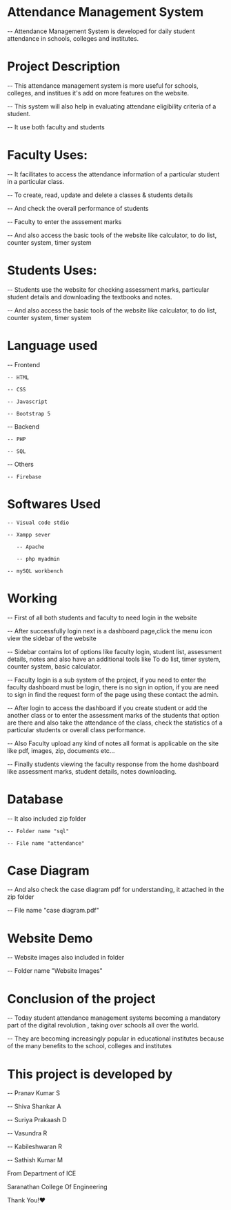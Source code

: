 # Attendance Management System 

-- Attendance Management System is developed for daily student attendance in schools, colleges and institutes. 


# Project Description

-- This attendance management system is more useful for schools, colleges, and institues it's add on more features on the website.

-- This system will also help in evaluating attendane eligibility criteria of a student.

-- It use both faculty and students

 # Faculty Uses:

  -- It facilitates to access the attendance information of a particular student in a particular class.
  
  -- To create, read, update and delete a classes & students details

  -- And check the overall performance of students

  -- Faculty to enter the asssement marks 

  -- And also access the basic tools of the website like calculator, to do list, counter system, timer system
                
 # Students Uses:

   -- Students use the website for checking assessment marks, particular student details and downloading the textbooks and notes.

   -- And also access the basic tools of the website like calculator, to do list, counter system, timer system


# Language used

-- Frontend

    -- HTML

    -- CSS

    -- Javascript

    -- Bootstrap 5
      
-- Backend

    -- PHP

    -- SQL

-- Others

    -- Firebase
 
 
# Softwares Used

    -- Visual code stdio
              
    -- Xampp sever

       -- Apache

       -- php myadmin
              
    -- mySQL workbench


# Working

-- First of all both students and faculty to need login in the website

-- After successfully login next is a dashboard page,click the menu icon view the sidebar of the website

-- Sidebar contains lot of options like faculty login, student list, assessment details, notes and also have an additional  tools like To do list, timer system, counter system,
basic calculator.

-- Faculty login is a sub system of the project, if you need to enter the faculty dashboard must be login, there is no sign
in option, if you are need to sign in
find the request form of the page using these contact the admin.
           
-- After login to access the dashboard if you create student or add the another class or to enter the assessment marks of the students that option are there and also   take the attendance of the class, check the statistics of a particular students or overall class performance.
        
-- Also Faculty upload any kind of notes all format is applicable on the site like pdf, images, zip, documents etc...
 
 -- Finally students viewing the faculty response from the home dashboard like assessment marks, student details, notes downloading.
 
 # Database

-- It also included zip folder

    -- Folder name "sql"
      
    -- File name "attendance"

# Case Diagram

-- And also check the case diagram pdf for understanding, it attached in the zip folder

   -- File name "case diagram.pdf"

# Website Demo

-- Website images also included in folder

   -- Folder name "Website Images"
 
   
# Conclusion of the project

-- Today student attendance management systems becoming a mandatory part of the digital revolution , taking over schools all over the world.

-- They are becoming increasingly popular in educational institutes because of the many benefits to the school, colleges and institutes

# This project is developed by

   -- Pranav Kumar S 

   -- Shiva Shankar A

   -- Suriya Prakaash D

   -- Vasundra R

   -- Kabileshwaran R

   -- Sathish Kumar M

   From Department of ICE 

   Saranathan College Of Engineering 

   Thank You!❤              
         
        
   


     

